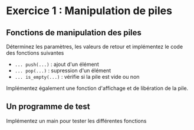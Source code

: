 # Exercice 1 : Manipulation de piles

## Fonctions de manipulation des piles 

Déterminez les paramètres, les valeurs de retour et implémentez le code des fonctions suivantes

- `... push(...)`   : ajout d'un élément
- `... pop(...)`      : supression d'un élément
- `... is_empty(...)` : vérifie si la pile est vide ou non

Implémentez également une fonction d'affichage et de libération de la pile.

## Un programme de test

Implémentez un main pour tester les différentes fonctions


 


